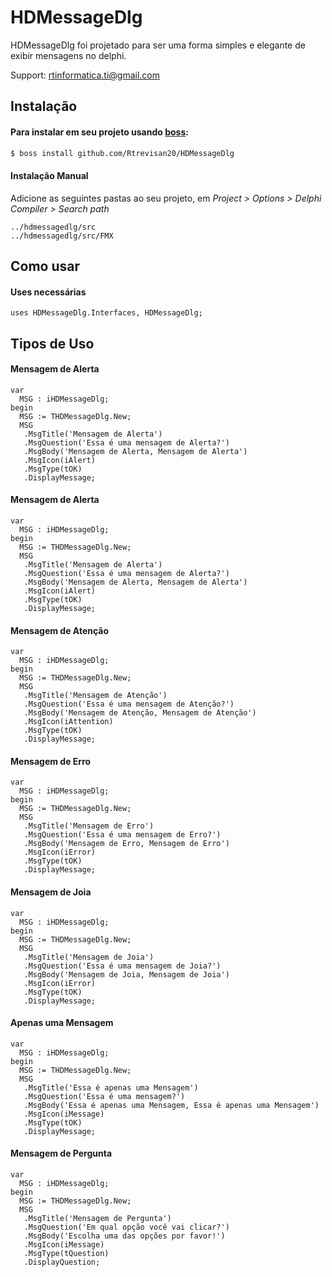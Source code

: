 # HDMessageDlg

HDMessageDlg foi projetado para ser uma forma simples e elegante de exibir mensagens no delphi.

Support: rtinformatica.ti@gmail.com 

## Instalação

#### Para instalar em seu projeto usando [boss](https://github.com/HashLoad/boss):
```sh
$ boss install github.com/Rtrevisan20/HDMessageDlg
```

#### Instalação Manual

Adicione as seguintes pastas ao seu projeto, em *Project > Options > Delphi Compiler > Search path*

```
../hdmessagedlg/src
../hdmessagedlg/src/FMX
```

<!-- #### Samples
  * Veja alguns exemplos: [samples](https://github.com/dliocode/datavalidator/tree/v2/samples) -->

## Como usar

#### **Uses necessárias**

```
uses HDMessageDlg.Interfaces, HDMessageDlg;
``` 

## **Tipos de Uso**

#### **Mensagem de Alerta**

```
var
  MSG : iHDMessageDlg;
begin
  MSG := THDMessageDlg.New;  
  MSG
   .MsgTitle('Mensagem de Alerta')
   .MsgQuestion('Essa é uma mensagem de Alerta?')
   .MsgBody('Mensagem de Alerta, Mensagem de Alerta')
   .MsgIcon(iAlert)
   .MsgType(tOK)
   .DisplayMessage; 
```

#### **Mensagem de Alerta**

```
var
  MSG : iHDMessageDlg;
begin
  MSG := THDMessageDlg.New;  
  MSG
   .MsgTitle('Mensagem de Alerta')
   .MsgQuestion('Essa é uma mensagem de Alerta?')
   .MsgBody('Mensagem de Alerta, Mensagem de Alerta')
   .MsgIcon(iAlert)
   .MsgType(tOK)
   .DisplayMessage; 
```

#### **Mensagem de Atenção**

```
var
  MSG : iHDMessageDlg;
begin
  MSG := THDMessageDlg.New;  
  MSG
   .MsgTitle('Mensagem de Atenção')
   .MsgQuestion('Essa é uma mensagem de Atenção?')
   .MsgBody('Mensagem de Atenção, Mensagem de Atenção')
   .MsgIcon(iAttention)
   .MsgType(tOK)
   .DisplayMessage;
```

#### **Mensagem de Erro**

```
var
  MSG : iHDMessageDlg;
begin
  MSG := THDMessageDlg.New;  
  MSG
   .MsgTitle('Mensagem de Erro')
   .MsgQuestion('Essa é uma mensagem de Erro?')
   .MsgBody('Mensagem de Erro, Mensagem de Erro')
   .MsgIcon(iError)
   .MsgType(tOK)
   .DisplayMessage;
```

#### **Mensagem de Joia**

```
var
  MSG : iHDMessageDlg;
begin
  MSG := THDMessageDlg.New;  
  MSG
   .MsgTitle('Mensagem de Joia')
   .MsgQuestion('Essa é uma mensagem de Joia?')
   .MsgBody('Mensagem de Joia, Mensagem de Joia')
   .MsgIcon(iError)
   .MsgType(tOK)
   .DisplayMessage; 
```

#### **Apenas uma Mensagem**

```
var
  MSG : iHDMessageDlg;
begin
  MSG := THDMessageDlg.New;  
  MSG
   .MsgTitle('Essa é apenas uma Mensagem')
   .MsgQuestion('Essa é uma mensagem?')
   .MsgBody('Essa é apenas uma Mensagem, Essa é apenas uma Mensagem')
   .MsgIcon(iMessage)
   .MsgType(tOK)
   .DisplayMessage; 
```

#### **Mensagem de Pergunta**

```
var
  MSG : iHDMessageDlg;
begin
  MSG := THDMessageDlg.New;  
  MSG
   .MsgTitle('Mensagem de Pergunta')
   .MsgQuestion('Em qual opção você vai clicar?')
   .MsgBody('Escolha uma das opções por favor!')
   .MsgIcon(iMessage)
   .MsgType(tQuestion)
   .DisplayQuestion;
```